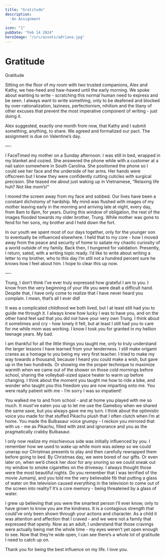 ```yaml
---
title: "Gratitude"
description:
  'An Assignment
  '
icon: "1"
pubDate: "Feb 14 2024"
heroImage: "/src/assets/adriana.jpg"
---
```


# Gratitude
Gratitude

Sitting on the floor of my room with two trusted companions, Alex and Kathy, we hee-heed and haw-hawed until the early morning. We spoke about wanting to write - scratching this normal human need to express and be seen. I always want to write something, only to be deafened and blocked by over-rationalization, laziness, perfectionism, nihilism and the litany of other excuses that prevent the most imperative component of writing - just doing it.

Alex suggested, exactly one month from now, that Kathy and I submit something, anything, to share. We agreed and formalized our pact. The assignment is due on Valentine’s day.

—-

I FaceTimed my mother on a Sunday afternoon. I was still in bed, wrapped in my blanket and cozied. She answered the phone while with a customer at a nail salon somewhere in South Carolina. She positioned the phone so I could see her face and the underside of her arms. Her hands were offscreen but I knew they were confidently cutting cuticles with surgical precision. She teased me about just waking up in Vietnamese,  “Relaxing life huh? Not like mom’s!”

I moved the screen away from my face and sobbed. Our lives have been a constant dichotomy of hardship. My mind was flushed with images of my mother leaving early in the morning and arriving late at night, every day, from 8am to 8pm, for years. During this window of obligation, the rest of the images flooded towards my older brother, Trung. While mother was gone to fend for her sons, my brother and I held down the fort. 

In our youth we spent most of our days together, only for the younger son to eventually be influenced elsewhere. I held that to my core - how I moved away from the peace and security of home to satiate my chaotic curiosity of a world outside of my family. Back then, I hungered for validation. Presently, I return, sated, with a writing topic ready. I’d like to write about writing a letter to my brother, who to this day I’m still not a hundred percent sure he knows how I feel about him. I hope to clear this up now.

—-

Trung, I don’t think I’ve ever truly expressed how grateful I am to you. I know from the very beginning of your life you were dealt a difficult hand. Despite that, I have only come to realize that I have never heard you complain. I mean, that’s all I ever did!

It was a complicated childhood we both lived, but I at least still had you to guide me through it. I always knew how lucky I was to have you, and on the other hand feel sad that you did not have your very own Trung. I think about it sometimes and cry - how lonely it felt, but at least I still had you to care for me while mom was working. I know I took you for granted in my hellion teenage years. My bad.

I am thankful for all the little things you taught me, only to truly understand the larger lessons I have learned from your tenderness. I still make origami cranes as a homage to you being my very first teacher. I tried to make my way towards a thousand, because I heard you could make a wish, but gave up in the two hundreds. Or showing me the proper technique to maximize warmth when we came out of the shower on those cold mornings before school, sharing the volleyball-sized space heater to warm up before changing. I think about the moment you taught me how to ride a bike, and wonder who taught you this freedom you are now imparting onto me. You were really patient with me - I’m sorry I was so impatient!

You walked me to and from school - and at home you played with me so much. It must’ve eaten you up to let me use the Gameboy when we shared the same save, but you always gave me my turn. I think about the optimistic voice you made for that stuffed Pikachu plush that I often clutch when I’m at home. You made the Bulbasaur voice grumpy - I reckon you mirrored that with us - me as Pikachu, filled with zest and ignorance and you as the pragmatically crabby Bulbasaur. 

I only now realize my mischievous side was initially influenced by you. I remember how we used to wake up while mom was asleep so we could unwrap our Christmas presents to play and then carefully rewrapped them before going to bed. By Christmas day, we were bored of our gifts. Or even later on, when we’d check her door for any snoring so we could sneak out my window to smoke cigarettes on the driveway. I always thought those were the most beautiful nights. Do you remember that I was terrified of the movie Jumamji, and you told me the very believable fib that putting a glass of water on the television caused everything in the television to come out of the screen into reality? It’s a core memory - being threatened by a glass of water. 

I grew up believing that you were the smartest person I’ll ever know, only to have grown to know you are the kindness. It is a contagious strength that could’ve only been shown through your actions and character. As a child it was attention and affection that I craved - and we were not a family that expressed that openly. Now as an adult, I understand that those cravings were actually being met the whole time - my eyes weren’t yet open enough to see. Now that they’re wide open, I can see there’s a whole lot of gratitude I need to catch up on.

Thank you for being the best influence on my life. I love you.